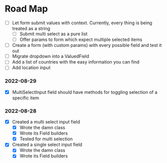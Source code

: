# Road Map

- [ ] Let form submit values with context. Currently, every thing is being treated as a string
    - [ ] Submit multi select as a pure list
    - [ ] Offer params to form which expect multiple selected items
- [ ] Create a form (with custom params) with every possible field and test it out
- [ ] Migrate dropdown into a ValuedField
- [ ] Add a list of countries with the easy information you can find
- [ ] Add location input

### 2022-08-29

- [x] MultiSelectInput field should have methods for toggling selection of a specific item

### 2022-08-28

- [x] Created a multi select input field
    - [x] Wrote the damn class
    - [x] Wrote its Field builders
    - [x] Tested for multi selection
- [x] Created a single select input field
    - [x] Wrote the damn class
    - [x] Wrote its Field builders
